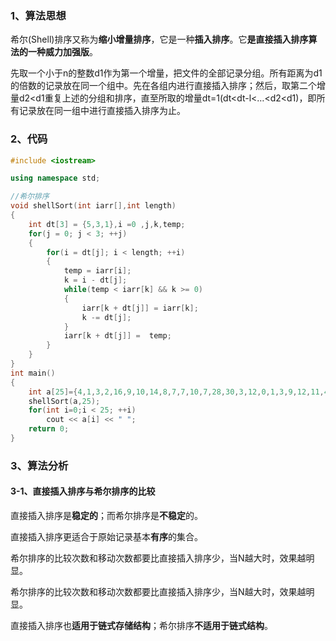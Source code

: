 ### 1、算法思想

希尔(Shell)排序又称为**缩小增量排序**，它是一种**插入排序**。它**是直接插入排序算法的一种威力加强版**。

先取一个小于n的整数d1作为第一个增量，把文件的全部记录分组。所有距离为d1的倍数的记录放在同一个组中。先在各组内进行直接插入排序；然后，取第二个增量d2<d1重复上述的分组和排序，直至所取的增量dt=1(dt<dt-l<…<d2<d1)，即所有记录放在同一组中进行直接插入排序为止。

### 2、代码

```c++
#include <iostream>

using namespace std;

//希尔排序
void shellSort(int iarr[],int length)
{
    int dt[3] = {5,3,1},i =0 ,j,k,temp;
    for(j = 0; j < 3; ++j)
    {
        for(i = dt[j]; i < length; ++i)
        {
            temp = iarr[i];
            k = i - dt[j];
            while(temp < iarr[k] && k >= 0)
            {
                iarr[k + dt[j]] = iarr[k];
                k -= dt[j];
            }
            iarr[k + dt[j]] =  temp;
        }
    }
}
int main()
{
    int a[25]={4,1,3,2,16,9,10,14,8,7,7,10,7,28,30,3,12,0,1,3,9,12,11,4,19};
    shellSort(a,25);
    for(int i=0;i < 25; ++i)
        cout << a[i] << " ";
    return 0;
}
```

### 3、算法分析

#### 3-1、直接插入排序与希尔排序的比较

直接插入排序是**稳定的**；而希尔排序是**不稳定**的。

直接插入排序更适合于原始记录基本**有序**的集合。

希尔排序的比较次数和移动次数都要比直接插入排序少，当N越大时，效果越明显。  

希尔排序的比较次数和移动次数都要比直接插入排序少，当N越大时，效果越明显。  

直接插入排序也**适用于链式存储结构**；希尔排序**不适用于链式结构**。


